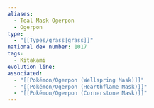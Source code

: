 ```yaml
---
aliases:
  - Teal Mask Ogerpon
  - Ogerpon
type:
  - "[[Types/grass|grass]]"
national dex number: 1017
tags:
  - Kitakami
evolution line: 
associated:
  - "[[Pokémon/Ogerpon (Wellspring Mask)]]"
  - "[[Pokémon/Ogerpon (Hearthflame Mask)]]"
  - "[[Pokémon/Ogerpon (Cornerstone Mask)]]"
---
```

